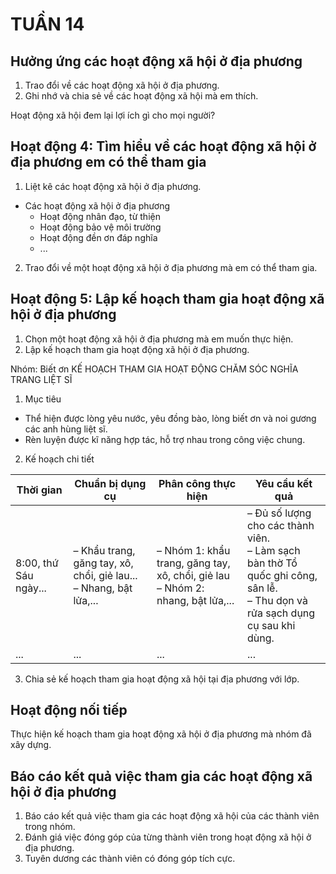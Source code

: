 # TUẦN 14

## Hưởng ứng các hoạt động xã hội ở địa phương
1. Trao đổi về các hoạt động xã hội ở địa phương.
2. Ghi nhớ và chia sẻ về các hoạt động xã hội mà em thích.

Hoạt động xã hội đem lại lợi ích gì cho mọi người?

## Hoạt động 4: Tìm hiểu về các hoạt động xã hội ở địa phương em có thể tham gia
1. Liệt kê các hoạt động xã hội ở địa phương.
* Các hoạt động xã hội ở địa phương
    * Hoạt động nhân đạo, từ thiện
    * Hoạt động bảo vệ môi trường
    * Hoạt động đền ơn đáp nghĩa
    * ...

2. Trao đổi về một hoạt động xã hội ở địa phương mà em có thể tham gia.

## Hoạt động 5: Lập kế hoạch tham gia hoạt động xã hội ở địa phương
1. Chọn một hoạt động xã hội ở địa phương mà em muốn thực hiện.
2. Lập kế hoạch tham gia hoạt động xã hội ở địa phương.

Nhóm: Biết ơn
KẾ HOẠCH THAM GIA HOẠT ĐỘNG CHĂM SÓC NGHĨA TRANG LIỆT SĨ
1. Mục tiêu
* Thể hiện được lòng yêu nước, yêu đồng bào, lòng biết ơn và noi gương các anh hùng liệt sĩ.
* Rèn luyện được kĩ năng hợp tác, hỗ trợ nhau trong công việc chung.
2. Kế hoạch chi tiết

| Thời gian | Chuẩn bị dụng cụ | Phân công thực hiện | Yêu cầu kết quả |
|---|---|---|---|
| 8:00, thứ Sáu ngày... | – Khẩu trang, găng tay, xô, chổi, giẻ lau...<br>– Nhang, bật lửa,... | – Nhóm 1: khẩu trang, găng tay, xô, chổi, giẻ lau<br>– Nhóm 2: nhang, bật lửa,... | – Đủ số lượng cho các thành viên.<br>– Làm sạch bàn thờ Tổ quốc ghi công, sân lễ.<br>– Thu dọn và rửa sạch dụng cụ sau khi dùng. |
| ... | ... | ... | ... |

3. Chia sẻ kế hoạch tham gia hoạt động xã hội tại địa phương với lớp.

## Hoạt động nối tiếp
Thực hiện kế hoạch tham gia hoạt động xã hội ở địa phương mà nhóm đã xây dựng.

## Báo cáo kết quả việc tham gia các hoạt động xã hội ở địa phương
1. Báo cáo kết quả việc tham gia các hoạt động xã hội của các thành viên trong nhóm.
2. Đánh giá việc đóng góp của từng thành viên trong hoạt động xã hội ở địa phương.
3. Tuyên dương các thành viên có đóng góp tích cực.
